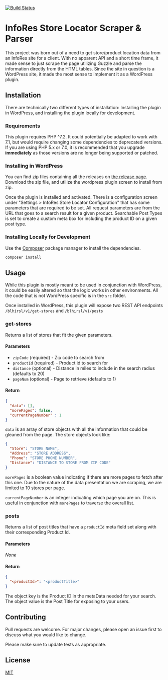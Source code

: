 [![Build Status](https://travis-ci.org/blhylton/infores-store-locator-plugin.svg?branch=master)](https://travis-ci.org/blhylton/infores-store-locator-plugin)

# InfoRes Store Locator Scraper & Parser

This project was born out of a need to get store/product location data from an InfoRes site for a client. With no 
apparent API and a short time frame, it made sense to just scrape the page utilizing Guzzle and parse the information
directly from the HTML tables. Since the site in question is a WordPress site, it made the most sense to implement it as
a WordPress plugin.

## Installation

There are technically two different types of installation: Installing the plugin in WordPress, and installing the plugin
locally for development.

### Requirements

This plugin requires PHP ^7.2. It could potentially be adapted to work with 7.1, but would require changing some
dependencies to deprecated versions. If you are using PHP 5.x or 7.0, it is recommended that you upgrade **immediately**
as those versions are no longer being supported or patched.

### Installing in WordPress

You can find zip files containing all the releases on [the release page](https://github.com/blhylton/infores-store-locator-plugin/releases).
Download the zip file, and utilize the wordpress plugin screen to install from zip.

Once the plugin is installed and activated. There is a configuration screen under "Settings > InfoRes Store Locator Configuration"
that has some parameters that are required to be set. All request parameters are from the URL that goes to a search 
result for a given product. Searchable Post Types is set to create a custom meta box for including the product ID on a 
given post type.

### Installing Locally for Development

Use the [Composer](https://getcomposer.org/) package manager to install the dependencies.

```bash
composer install
```

## Usage

While this plugin is mostly meant to be used in conjunction with WordPress, it could be easily altered so that the logic
works in other environments. All the code that is not WordPress specific is in the `src` folder.

Once installed in WordPress, this plugin will expose two REST API endpoints `/blhirsl/v1/get-stores` and `/blhirsl/v1/posts`

### get-stores

Returns a list of stores that fit the given parameters.

#### Parameters

- `zipCode` (required) - Zip code to search from
- `productId` (required) - Product id to search for
- `distance` (optional) - Distance in miles to include in the search radius (defaults to 20)
- `pageNum` (optional) - Page to retrieve (defaults to 1)

#### Return

```json
{
  "data": [],
  "morePages": false,
  "currentPageNumber" : 1
}
```

`data` is an array of store objects with all the information that could be gleaned from the page. The store objects look
like:

```json
{
  "Store": "STORE NAME",
  "Address": "STORE ADDRESS",
  "Phone": "STORE PHONE NUMBER",
  "Distance": "DISTANCE TO STORE FROM ZIP CODE"
}
```

`morePages` is a boolean value indicating if there are more pages to fetch after this one. Due to the nature of the data
presentation we are scraping, we are limited to 10 stores per page.

`currentPageNumber` is an integer indicating which page you are on. This is useful in conjunction with `morePages` to 
traverse the overall list.

### posts

Returns a list of post titles that have a `productId` meta field set along with their corresponding Product Id.

#### Parameters

*None*

#### Return

```json
{
  "<productId>": "<productTitle>"
}
```

The object key is the Product ID in the metaData needed for your search. The object value is the Post Title for exposing
to your users.

## Contributing
Pull requests are welcome. For major changes, please open an issue first to discuss what you would like to change.

Please make sure to update tests as appropriate.

## License
[MIT](https://choosealicense.com/licenses/mit/)
